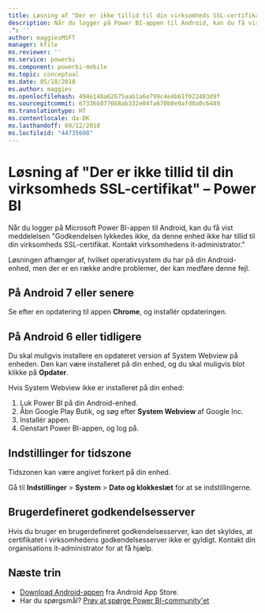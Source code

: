 ```yaml
---
title: Løsning af "Der er ikke tillid til din virksomheds SSL-certifikat"
description: Når du logger på Power BI-appen til Android, kan du få vist meddelelsen "Godkendelsen lykkedes ikke, da denne enhed ikke har tillid til din virksomheds SSL-certifikat
.": ''
author: maggiesMSFT
manager: kfile
ms.reviewer: ''
ms.service: powerbi
ms.component: powerbi-mobile
ms.topic: conceptual
ms.date: 05/18/2018
ms.author: maggies
ms.openlocfilehash: 494e148a62675aab1a6e799c4e4b61f022483d9f
ms.sourcegitcommit: 67336b077668ab332e04fa670b0e9afd0a0c6489
ms.translationtype: HT
ms.contentlocale: da-DK
ms.lasthandoff: 09/12/2018
ms.locfileid: "44735698"
---
```

# <a name="fixing-corporate-ssl-certificate-is-untrusted---power-bi"></a>Løsning af "Der er ikke tillid til din virksomheds SSL-certifikat" – Power BI
Når du logger på Microsoft Power BI-appen til Android, kan du få vist meddelelsen "Godkendelsen lykkedes ikke, da denne enhed ikke har tillid til din virksomheds SSL-certifikat. Kontakt virksomhedens it-administrator." 

Løsningen afhænger af, hvilket operativsystem du har på din Android-enhed, men der er en række andre problemer, der kan medføre denne fejl.

## <a name="on-android-7-or-later"></a>På Android 7 eller senere
Se efter en opdatering til appen **Chrome**, og installér opdateringen.

## <a name="on-android-6-and-earlier"></a>På Android 6 eller tidligere
Du skal muligvis installere en opdateret version af System Webview på enheden. Den kan være installeret på din enhed, og du skal muligvis blot klikke på **Opdater**.

Hvis System Webview ikke er installeret på din enhed:

1. Luk Power BI på din Android-enhed.
2. Åbn Google Play Butik, og søg efter **System Webview** af Google Inc.
3. Installér appen.
4. Genstart Power BI-appen, og log på.

## <a name="time-zone-settings"></a>Indstillinger for tidszone
Tidszonen kan være angivet forkert på din enhed. 

Gå til **Indstillinger** > **System** > **Dato og klokkeslæt** for at se indstillingerne.

## <a name="custom-authentication-server"></a>Brugerdefineret godkendelsesserver
Hvis du bruger en brugerdefineret godkendelsesserver, kan det skyldes, at certifikatet i virksomhedens godkendelsesserver ikke er gyldigt. Kontakt din organisations it-administrator for at få hjælp.

## <a name="next-steps"></a>Næste trin
* [Download Android-appen](http://go.microsoft.com/fwlink/?LinkID=544867) fra Android App Store.
* Har du spørgsmål? [Prøv at spørge Power BI-community'et](http://community.powerbi.com/)

